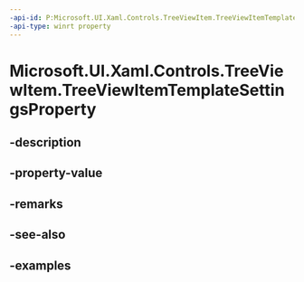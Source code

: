 ```yaml
---
-api-id: P:Microsoft.UI.Xaml.Controls.TreeViewItem.TreeViewItemTemplateSettingsProperty
-api-type: winrt property
---
```


<!-- Property syntax.
public DependencyProperty TreeViewItemTemplateSettingsProperty { get; }
-->

# Microsoft.UI.Xaml.Controls.TreeViewItem.TreeViewItemTemplateSettingsProperty

## -description

## -property-value

## -remarks

## -see-also

## -examples

